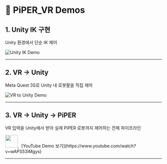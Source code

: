 # 🎥 PiPER_VR Demos

## 1. Unity IK 구현
Unity 환경에서 단순 IK 제어

![Unity IK Demo](docs/unity_ik.gif)

---

## 2. VR → Unity
Meta Quest 3S로 Unity 내 로봇팔을 직접 제어

![VR to Unity Demo](docs/unity_vr.gif)

---

## 3. VR → Unity → PiPER
VR 입력을 Unity에서 받아 실제 PiPER 로봇까지 제어하는 전체 파이프라인

<a href="https://www.youtube.com/watch?v=wAPS53iMgys">
  <img src="https://cdn.simpleicons.org/youtube/FF0000" width="40" />
</a>
&nbsp; [YouTube Demo 보기](https://www.youtube.com/watch?v=wAPS53iMgys)

---
